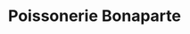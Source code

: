 ---
title: "Poissonerie Bonaparte"
url: /nice/poissonerie-bonaparte-rue-bonaparte/
shop: fruits de mer
---
